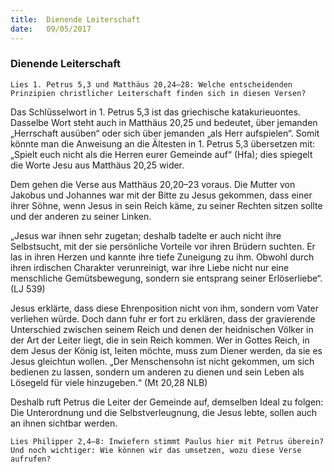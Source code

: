 ```yaml
---
title:  Dienende Leiterschaft
date:   09/05/2017
---
```


### Dienende Leiterschaft 

`Lies 1. Petrus 5,3 und Matthäus 20,24–28: Welche entscheidenden Prinzipien christlicher Leiterschaft finden sich in diesen Versen?` 

Das Schlüsselwort in 1. Petrus 5,3 ist das griechische katakurieuontes. Dasselbe Wort steht auch in Matthäus 20,25 und bedeutet, über jemanden „Herrschaft ausüben“ oder sich über jemanden „als Herr aufspielen“. Somit könnte man die Anweisung an die Ältesten in 1. Petrus 5,3 übersetzen mit: „Spielt euch nicht als die Herren eurer Gemeinde auf“ (Hfa); dies spiegelt die Worte Jesu aus Matthäus 20,25 wider. 

Dem gehen die Verse aus Matthäus 20,20–23 voraus. Die Mutter von Jakobus und Johannes war mit der Bitte zu Jesus gekommen, dass einer ihrer Söhne, wenn Jesus in sein Reich käme, zu seiner Rechten sitzen sollte und der anderen zu seiner Linken. 

„Jesus war ihnen sehr zugetan; deshalb tadelte er auch nicht ihre Selbstsucht, mit der sie persönliche Vorteile vor ihren Brüdern suchten. Er las in ihren Herzen und kannte ihre tiefe Zuneigung zu ihm. Obwohl durch ihren irdischen Charakter verunreinigt, war ihre Liebe nicht nur eine menschliche Gemütsbewegung, sondern sie entsprang seiner Erlöserliebe“. (LJ 539) 

Jesus erklärte, dass diese Ehrenposition nicht von ihm, sondern vom Vater verliehen würde. Doch dann fuhr er fort zu erklären, dass der gravierende Unterschied zwischen seinem Reich und denen der heidnischen Völker in der Art der Leiter liegt, die in sein Reich kommen. Wer in Gottes Reich, in dem Jesus der König ist, leiten möchte, muss zum Diener werden, da sie es Jesus gleichtun wollen. „Der Menschensohn ist nicht gekommen, um sich bedienen zu lassen, sondern um anderen zu dienen und sein Leben als Lösegeld für viele hinzugeben.“ (Mt 20,28 NLB) 

Deshalb ruft Petrus die Leiter der Gemeinde auf, demselben Ideal zu folgen: Die Unterordnung und die Selbstverleugnung, die Jesus lebte, sollen auch an ihnen sichtbar werden. 

`Lies Philipper 2,4–8: Inwiefern stimmt Paulus hier mit Petrus überein? Und noch wichtiger: Wie können wir das umsetzen, wozu diese Verse aufrufen?` 
